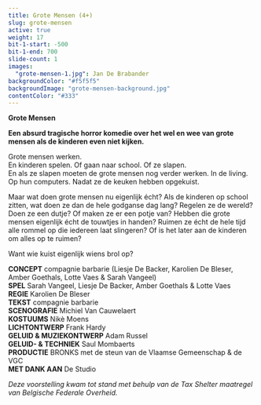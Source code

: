 ```yaml
---
title: Grote Mensen (4+)
slug: grote-mensen
active: true
weight: 17
bit-1-start: -500
bit-1-end: 700
slide-count: 1
images:
  "grote-mensen-1.jpg": Jan De Brabander
backgroundColor: "#f5f5f5"
backgroundImage: "grote-mensen-background.jpg"
contentColor: "#333"
---
```

**Grote Mensen**<br>

**Een absurd tragische horror komedie over het wel en wee van grote mensen als de kinderen even niet kijken.**<br>


Grote mensen werken.<br>
En kinderen spelen. Of gaan naar school. Of ze slapen.<br>
En als ze slapen moeten de grote mensen nog verder werken. In de living. Op hun computers. Nadat ze de keuken hebben opgekuist.<br>

Maar wat doen grote mensen nu eigenlijk écht? Als de kinderen op school zitten, wat doen ze dan de hele godganse dag lang? Regelen ze de wereld? Doen ze een dutje? Of maken ze er een potje van? Hebben die grote mensen eigenlijk écht de touwtjes in handen? Ruimen ze écht de hele tijd alle rommel op die iedereen laat slingeren? Of is het later aan de kinderen om alles op te ruimen?


Want wie kuist eigenlijk wiens brol op?

**CONCEPT** compagnie barbarie (Liesje De Backer, Karolien De Bleser, Amber Goethals, Lotte Vaes & Sarah Vangeel)<br>
**SPEL** Sarah Vangeel, Liesje De Backer, Amber Goethals & Lotte Vaes<br>
**REGIE** Karolien De Bleser<br>
**TEKST** compagnie barbarie<br>
**SCENOGRAFIE** Michiel Van Cauwelaert<br>
**KOSTUUMS** Nikè Moens<br>
**LICHTONTWERP** Frank Hardy<br>
**GELUID & MUZIEKONTWERP** Adam Russel<br>
**GELUID- & TECHNIEK** Saul Mombaerts<br>
**PRODUCTIE** BRONKS met de steun van de Vlaamse Gemeenschap & de VGC<br>
**MET DANK AAN** De Studio<br>

*Deze voorstelling kwam tot stand met behulp van de Tax Shelter maatregel van Belgische Federale Overheid.*
